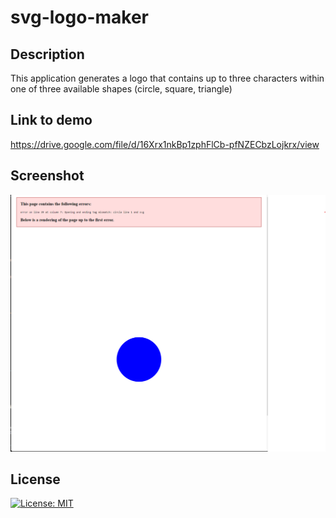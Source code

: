 # svg-logo-maker

## Description

This application generates a logo that contains up to three characters within one of three available shapes (circle, square, triangle)

## Link to demo
https://drive.google.com/file/d/16Xrx1nkBp1zphFlCb-pfNZECbzLojkrx/view

## Screenshot
![Alt text](image.png)

## License
[![License: MIT](https://img.shields.io/badge/License-MIT-yellow.svg)](https://opensource.org/licenses/MIT)